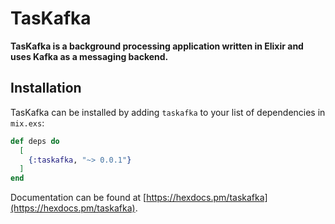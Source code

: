 # TasKafka

**TasKafka is a background processing application written in Elixir and uses Kafka as a messaging backend.**

## Installation

TasKafka can be installed by adding `taskafka` to your list of dependencies in `mix.exs`:

```elixir
def deps do
  [
    {:taskafka, "~> 0.0.1"}
  ]
end
```

Documentation can be found at [https://hexdocs.pm/taskafka](https://hexdocs.pm/taskafka).

